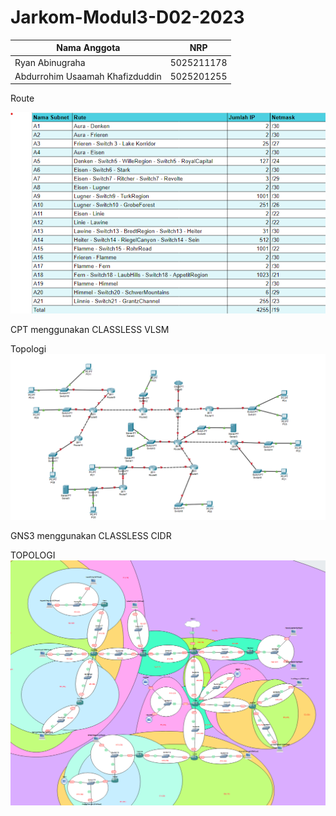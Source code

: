 # Jarkom-Modul3-D02-2023

Nama Anggota | NRP
------------------- | --------------		
Ryan Abinugraha | 5025211178
Abdurrohim Usaamah Khafizduddin | 5025201255

Route




![Foto](./img/Rute.png)

CPT menggunakan CLASSLESS VLSM

Topologi
![Foto](./img/TopologiVLSM.png)


GNS3 menggunakan CLASSLESS CIDR

TOPOLOGI
![Foto](./img/TopologiCIDR.png)
